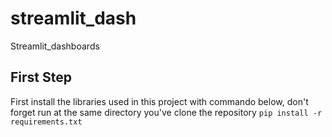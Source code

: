 # streamlit_dash
Streamlit_dashboards

## First Step
First install the libraries used in this project with commando below, don't forget run at the same directory you've clone the repository
`pip install -r requirements.txt`

